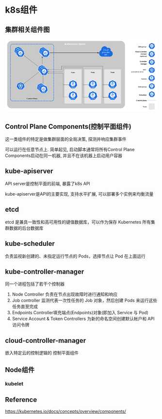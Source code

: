 # k8s组件

## 集群相关组件图

![k8s集群相关组件](./k8s集群相关组件.png)

## Control Plane Components(控制平面组件)

这一类组件的特定是做集群层面的全局决策, 探测并响应集群事件

可以运行在任意节点上. 简单起见, 启动脚本通常将所有Control Plane Components启动在同一机器, 并且不在该机器上启动用户容器

## kube-apiserver
API server是控制平面的前端, 暴露了k8s API

kube-apiserver是API的主要实现, 支持水平扩展, 可以部署多个实例来均衡流量

## etcd
etcd 是兼具一致性和高可用性的键值数据库，可以作为保存 Kubernetes 所有集群数据的后台数据库

## kube-scheduler
负责监视新创建的、未指定运行节点的 Pods，选择节点让 Pod 在上面运行

## kube-controller-manager
同一个进程包括了若干个控制器
1. Node Controller 负责在节点出现故障时进行通知和响应
2. Job controller 监测代表一次性任务的 Job 对象，然后创建 Pods 来运行这些任务直至完成
3. Endpoints Controller填充端点(Endpoints)对象(即加入 Service 与 Pod)
4. Service Account & Token Controllers 为新的命名空间创建默认帐户和 API 访问令牌

## cloud-controller-manager
嵌入特定云的控制逻辑的 控制平面组件

## Node组件

### kubelet


## Reference

<https://kubernetes.io/docs/concepts/overview/components/>
